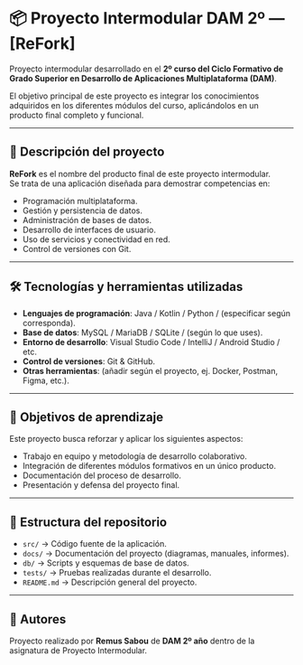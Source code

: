 # 📦 Proyecto Intermodular DAM 2º — [ReFork]

Proyecto intermodular desarrollado en el **2º curso del Ciclo Formativo de Grado Superior en Desarrollo de Aplicaciones Multiplataforma (DAM)**.  

El objetivo principal de este proyecto es integrar los conocimientos adquiridos en los diferentes módulos del curso, aplicándolos en un producto final completo y funcional.

---

## 🚀 Descripción del proyecto

**ReFork** es el nombre del producto final de este proyecto intermodular.  
Se trata de una aplicación diseñada para demostrar competencias en:

- Programación multiplataforma.  
- Gestión y persistencia de datos.  
- Administración de bases de datos.  
- Desarrollo de interfaces de usuario.  
- Uso de servicios y conectividad en red.  
- Control de versiones con Git.  

---

## 🛠️ Tecnologías y herramientas utilizadas

- **Lenguajes de programación**: Java / Kotlin / Python / (especificar según corresponda).  
- **Base de datos**: MySQL / MariaDB / SQLite / (según lo que uses).  
- **Entorno de desarrollo**: Visual Studio Code / IntelliJ / Android Studio / etc.  
- **Control de versiones**: Git & GitHub.  
- **Otras herramientas**: (añadir según el proyecto, ej. Docker, Postman, Figma, etc.).  

---

## 🎯 Objetivos de aprendizaje

Este proyecto busca reforzar y aplicar los siguientes aspectos:  

- Trabajo en equipo y metodología de desarrollo colaborativo.  
- Integración de diferentes módulos formativos en un único producto.  
- Documentación del proceso de desarrollo.  
- Presentación y defensa del proyecto final.  

---

## 📂 Estructura del repositorio

- `src/` → Código fuente de la aplicación.  
- `docs/` → Documentación del proyecto (diagramas, manuales, informes).  
- `db/` → Scripts y esquemas de base de datos.  
- `tests/` → Pruebas realizadas durante el desarrollo.  
- `README.md` → Descripción general del proyecto.  

---

## 👥 Autores

Proyecto realizado por **Remus Sabou** de **DAM 2º año** dentro de la asignatura de Proyecto Intermodular.  


